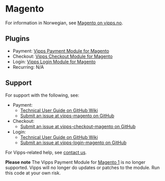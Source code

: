 <!-- START_METADATA
---
title: Magento
sidebar_label: Overview
hide_table_of_contents: true
pagination_next: null
pagination_prev: null
---
END_METADATA -->

# Magento

For information in Norwegian, see [Magento on vipps.no](https://www.vipps.no/produkter-og-tjenester/bedrift/ta-betalt-paa-nett/ta-betalt-paa-nett/magento/).

## Plugins

* Payment: [Vipps Payment Module for Magento](https://github.com/vippsas/vipps-magento)
* Checkout: [Vipps Checkout Module for Magento](https://github.com/vippsas/vipps-checkout-magento)
* Login: [Vipps Login Module for Magento](https://github.com/vippsas/vipps-login-magento)
* Recurring: N/A

## Support

For support with the following, see:

* Payment:
  * [Technical User Guide on GitHub Wiki](https://github.com/vippsas/vipps-magento/wiki/Documentation)
  * [Submit an issue at vipps-magento on GitHub](https://github.com/vippsas/vipps-magento)
* Checkout:
  * [Submit an issue at vipps-checkout-magento on GitHub](https://github.com/vippsas/vipps-checkout-magento)
* Login:
  * [Technical User Guide on GitHub Wiki](https://github.com/vippsas/vipps-login-magento/wiki/Technical-User-Guide#introduction)
  * [Submit an issue at vipps-login-magento on GitHub](https://github.com/vippsas/vipps-login-magento)

For Vipps-related help, see [contact us](https://developer.vippsmobilepay.com/docs/vipps-developers/contact).

**Please note** The Vipps Payment Module for [Magento 1](https://github.com/vippsas/vipps-magento-v1) is no longer supported. Vipps will no longer do updates or patches to the module. Run this code at your own risk.
